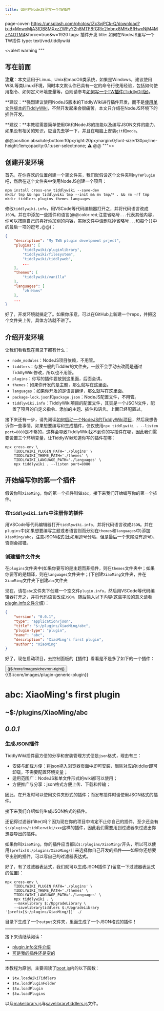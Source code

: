 ```yaml
---
title: 如何在NodeJS里写一个TW插件
---
```


page-cover: <https://unsplash.com/photos/tZc3vjPCk-Q/download?ixid=MnwxMjA3fDB8MXxzZWFyY2h8MTF8fGRlc2lnbnx8MHx8fHwxNjM4MzY4OTM4>&force=true&w=1920
tags: 插件开发
title: 如何在NodeJS里写一个TW插件
type: text/vnd.tiddlywiki

<<alert warning """
## 写在前面

**注意**：本文适用于Linux、Unix和macOS类系统，如果是Windows，建议使用WSL等类Linux环境，同时本文默认你已具有一定的命令行使用经验，包括如何使用指令、如何定义环境变量等，否则请参考[如何写一个TW插件(TiddlyGit版)](#%E5%A6%82%E4%BD%95%E5%86%99%E4%B8%80%E4%B8%AATW%E6%8F%92%E4%BB%B6%28TiddlyGit%E7%89%88%29)。

**建议：**强烈建议使用NodeJS版本的TiddlyWiki进行插件开发，而不是[使用单文件版本的TiddlyWiki](如何在单文件版里写一个TW插件)，不然开发起来会很痛苦。本文只介绍在NodeJS环境下的插件开发。

**建议：**本教程需要简单使用Git和NodeJS的技能以及编写JSON文件的能力，如果没有相关的知识，应当先去学一下，并且在电脑上安装`git`和`node`。

@@position:absolute;bottom:10px;right:20px;margin:0;font-size:130px;line-height:1em;opacity:0.1;user-select:none;
⚠️
@@
""">>

## 创建开发环境

首先，在你喜欢的位置创建一个空文件夹，我们就假设这个文件夹叫`MyTWPlugin`吧，然后在这个文件夹中使用NodeJS创建一个项目：

```shell
npm install cross-env tiddlywiki --save-dev
mkdir tmp && npx tiddlywiki tmp --init && mv tmp/* . && rm -rf tmp
mkdir tiddlers plugins themes languages
```

修改`tiddlywiki.info`，用VSCode等代码编辑器打开之，并将代码语言改成`JSON`。并在中添加一些插件和语言(@@color:red;注意省略号`...`代表其他内容，你可以按照自己的喜好添加别的内容，实际文件中请删除掉省略号`...`和每个`[]`中的最后一项的逗号`,`@@)：

```json
{
    "description": "My TW5 plugin develpment prject",
    "plugins": [
        "tiddlywiki/pluginlibrary",
        "tiddlywiki/filesystem",
        "tiddlywiki/tiddlyweb",
        ...
    ],
    "themes": [
        "tiddlywiki/vanilla"
    ],
    "languages": [
        "zh-Hans"
    ],
    ...
}
```

好了，开发环境就搞定了。如果你乐意，可以在GitHub上新建一个repo，并把这个文件夹上传，具体方法就不讲了。

## 介绍开发环境

让我们看看现在目录下都有什么：

* `node_modules`：NodeJS项目依赖，不用管。
* `tiddlers`：存放一般的Tiddler的文件夹，一般不会手动去改而是通过TiddlyWiki修改，所以也不用管。
* `plugins`：你写的插件要放到这里面，后面会讲。
* `themes`：如果你开发的是主题，那么就写在这里面。
* `languages`：如果你开发的是语言翻译，那么就写在这里面。
* `package-lock.json`和`package.json`：NodeJS配置文件，不用管。
* `tiddlywiki.info`：TiddlyWiki项目的配置文件，其实是一个JSON文件，配置了项目的自定义指令、添加的主题、插件和语言。上面已经配置过。

接下来还有一步，请先阅读[如何启动一个NodeJS的TiddlyWiki项目](#%E5%A6%82%E4%BD%95%E5%90%AF%E5%8A%A8%E4%B8%80%E4%B8%AANodeJS%E7%9A%84TiddlyWiki%E9%A1%B9%E7%9B%AE)，然后我想告诉你一些事情，如果想要编写和生成插件，仅仅使用`npx tiddlywiki . --listen port=8080`是不够的，这样会导致TiddlyWiki找不到你的写插件在哪，因此我们需要设置三个环境变量，让TiddlyWiki知道你写的插件在哪：

```shell
npx cross-env \
	TIDDLYWIKI_PLUGIN_PATH='./plugins' \
	TIDDLYWIKI_THEME_PATH='./themes' \
	TIDDLYWIKI_LANGUAGE_PATH='./languages' \
	npx tiddlywiki . --listen port=8080
```

## 开始编写你的第一个插件

假设你叫`XiaoMing`，你的第一个插件叫做`abc`，接下来我们开始编写你的第一个插件。

### 在`tiddlywiki.info`中注册你的插件

用VSCode等代码编辑器打开`tiddlywiki.info`，并将代码语言改成`JSON`。并在`plugins`中(如果想要编写主题或者语言则而分别在`themes`和`languages`中)添加`XiaoMing/abc`，注意JSON格式(比如用逗号分隔，但是最后一个末尾没有逗号)，否则会报错。

### 创建插件文件夹

在`plugins`文件夹中(如果你要写的是主题而非插件，则在`themes`文件夹中；如果你要写的是翻译，则在`languages`文件夹中；)下创建`XiaoMing`文件夹，并在`XiaoMing`文件夹下创建`abc`文件夹

现在，请在`abc`文件夹下创建一个空文件`plugin.info`，然后用VSCode等代码编辑器打开之，并将代码语言改成`JSON`，随后输入以下内容(这些字段的意义请看[plugin.info文件介绍](#plugin.info%E6%96%87%E4%BB%B6%E4%BB%8B%E7%BB%8D))：

```json
{
    "version": "0.0.1",
    "type": "application/json",
    "title": "$:/plugins/XiaoMing/abc",
    "plugin-type": "plugin",
    "name": "abc",
    "description": "XiaoMing's first plugin",
    "author": "XiaoMing"
}
```

好了，现在启动项目，去控制面板的【插件】看看是不是多了如下的一个插件：

<a class="tc-tiddlylink tc-tiddlylink-resolves tc-plugin-info tc-popup-handle tc-popup-absolute"><div class="tc-plugin-info-chunk tc-plugin-info-toggle"><button class="tc-btn-invisible tc-btn-dropdown">{{$:/core/images/chevron-right}}</button></div><div class="tc-plugin-info-chunk tc-plugin-info-icon">{{$:/core/images/plugin-generic-plugin}}</div><div class="tc-plugin-info-chunk tc-plugin-info-description"><h1><strong>abc</strong>:&nbsp;XiaoMing's first plugin</h1><h2>~$:/plugins/XiaoMing/abc</h2><h2><div><em>0.0.1</em></div></h2></div></a>

### 生成JSON插件

TiddlyWiki插件最方便的分享和安装管理方式便是`json`格式，理由有三：

* 安装与卸载方便：将json拖入浏览器页面中即可安装，删除对应的tiddler即可卸载，不需要配置环境变量；
* 适用范围广：NodeJS和单文件形式的wiki都可以使用；
* 方便推广与分享：json格式方便上传、下载和传输；

因此，在开发时可以使用文件夹形式的插件；而发布插件时请使用JSON格式的插件。

接下来我们介绍如何生成JSON格式的插件。

还记得过滤器(filter)吗？因为现在你的项目中肯定不止你自己的插件，至少还会有`$:/plugins/tiddlerwiki/xxx`这样的插件，因此我们需要用到过滤器来过滤出你想要导出的插件。

如果你叫`XiaoMing`，你的插件应当都以`$:/plugins/XiaoMing/`开头，所以可以使用`[prefix[$:/plugins/XiaoMing/]]`来选择你自己开发的插件——如果你还想要导出别的插件，可以写自己的过滤器表达式。

好了，有了过滤器表达式，我们就可以生成JSON插件了(留意一下过滤器表达式的位置)：

```shell
npx cross-env \
	TIDDLYWIKI_PLUGIN_PATH='./plugins' \
	TIDDLYWIKI_THEME_PATH='./themes' \
	TIDDLYWIKI_LANGUAGE_PATH='./languages' \
	npx tiddlywiki . \
	--makelibrary $:/UpgradeLibrary \
	--savelibrarytiddlers $:/UpgradeLibrary '[prefix[$:/plugins/XiaoMing/]]' ./
```

目录下生成了一个`output`文件夹，里面生成了一个JSON格式的插件！

---
接下来请继续阅读：

* [plugin.info文件介绍](#plugin.info%E6%96%87%E4%BB%B6%E4%BB%8B%E7%BB%8D)
* [可是我的插件还是空的](#%E5%8F%AF%E6%98%AF%E6%88%91%E7%9A%84%E6%8F%92%E4%BB%B6%E8%BF%98%E6%98%AF%E7%A9%BA%E7%9A%84)

---

本教程为原创，主要阅读了[boot.js](https://github.com/Jermolene/TiddlyWiki5/blob/master/boot/boot.js)内的以下函数：

* `$tw.loadWikiTiddlers`
* `$tw.loadPluginFolder`
* `$tw.loadPlugin`
* `$tw.loadPlugins`

以及[makelibrary.js](https://github.com/Jermolene/TiddlyWiki5/blob/master/core/modules/commands/makelibrary.js)与[savelibrarytiddlers.js](https://github.com/Jermolene/TiddlyWiki5/blob/master/core/modules/commands/savelibrarytiddlers.js)文件。